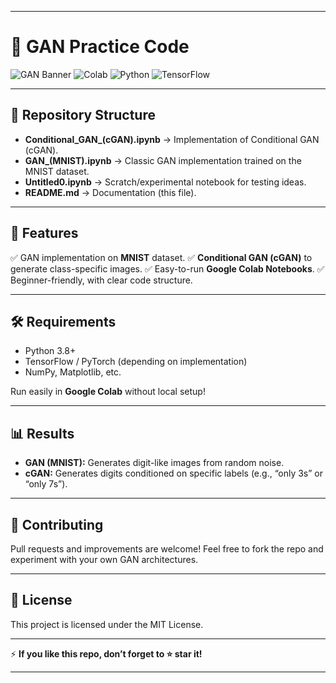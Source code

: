 

---

# 🎨 GAN Practice Code

![GAN Banner](https://img.shields.io/badge/Deep%20Learning-GANs-blue?style=for-the-badge)
![Colab](https://img.shields.io/badge/Google%20Colab-Ready-orange?style=for-the-badge)
![Python](https://img.shields.io/badge/Python-3.8+-brightgreen?style=for-the-badge\&logo=python)
![TensorFlow](https://img.shields.io/badge/TensorFlow-2.x-FF6F00?style=for-the-badge\&logo=tensorflow)

---

## 📂 Repository Structure

* **Conditional\_GAN\_(cGAN).ipynb** → Implementation of Conditional GAN (cGAN).
* **GAN\_(MNIST).ipynb** → Classic GAN implementation trained on the MNIST dataset.
* **Untitled0.ipynb** → Scratch/experimental notebook for testing ideas.
* **README.md** → Documentation (this file).

---

## 🚀 Features

✅ GAN implementation on **MNIST** dataset.
✅ **Conditional GAN (cGAN)** to generate class-specific images.
✅ Easy-to-run **Google Colab Notebooks**.
✅ Beginner-friendly, with clear code structure.

---

## 🛠️ Requirements

* Python 3.8+
* TensorFlow / PyTorch (depending on implementation)
* NumPy, Matplotlib, etc.

Run easily in **Google Colab** without local setup!

---

## 📊 Results

* **GAN (MNIST):** Generates digit-like images from random noise.
* **cGAN:** Generates digits conditioned on specific labels (e.g., “only 3s” or “only 7s”).

---

## 🤝 Contributing

Pull requests and improvements are welcome! Feel free to fork the repo and experiment with your own GAN architectures.

---

## 📜 License

This project is licensed under the MIT License.

---

⚡ **If you like this repo, don’t forget to ⭐ star it!**

---
